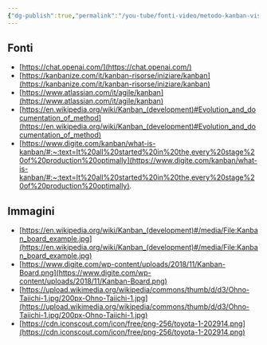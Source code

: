 ```yaml
---
{"dg-publish":true,"permalink":"/you-tube/fonti-video/metodo-kanban-visualizzare-le-idee-su-una-bacheca/","dgHomeLink":false,"dgPassFrontmatter":false}
---
```



## Fonti
- [https://chat.openai.com/](https://chat.openai.com/)
- [https://kanbanize.com/it/kanban-risorse/iniziare/kanban](https://kanbanize.com/it/kanban-risorse/iniziare/kanban)
- [https://www.atlassian.com/it/agile/kanban](https://www.atlassian.com/it/agile/kanban)
- [https://en.wikipedia.org/wiki/Kanban_(development)#Evolution_and_documentation_of_method](https://en.wikipedia.org/wiki/Kanban_(development)#Evolution_and_documentation_of_method)
- [https://www.digite.com/kanban/what-is-kanban/#:~:text=It%20all%20started%20in%20the,every%20stage%20of%20production%20optimally](https://www.digite.com/kanban/what-is-kanban/#:~:text=It%20all%20started%20in%20the,every%20stage%20of%20production%20optimally).

## Immagini
- [https://en.wikipedia.org/wiki/Kanban_(development)#/media/File:Kanban_board_example.jpg](https://en.wikipedia.org/wiki/Kanban_(development)#/media/File:Kanban_board_example.jpg)
- [https://www.digite.com/wp-content/uploads/2018/11/Kanban-Board.png](https://www.digite.com/wp-content/uploads/2018/11/Kanban-Board.png)
- [https://upload.wikimedia.org/wikipedia/commons/thumb/d/d3/Ohno-Taiichi-1.jpg/200px-Ohno-Taiichi-1.jpg](https://upload.wikimedia.org/wikipedia/commons/thumb/d/d3/Ohno-Taiichi-1.jpg/200px-Ohno-Taiichi-1.jpg)
- [https://cdn.iconscout.com/icon/free/png-256/toyota-1-202914.png](https://cdn.iconscout.com/icon/free/png-256/toyota-1-202914.png)